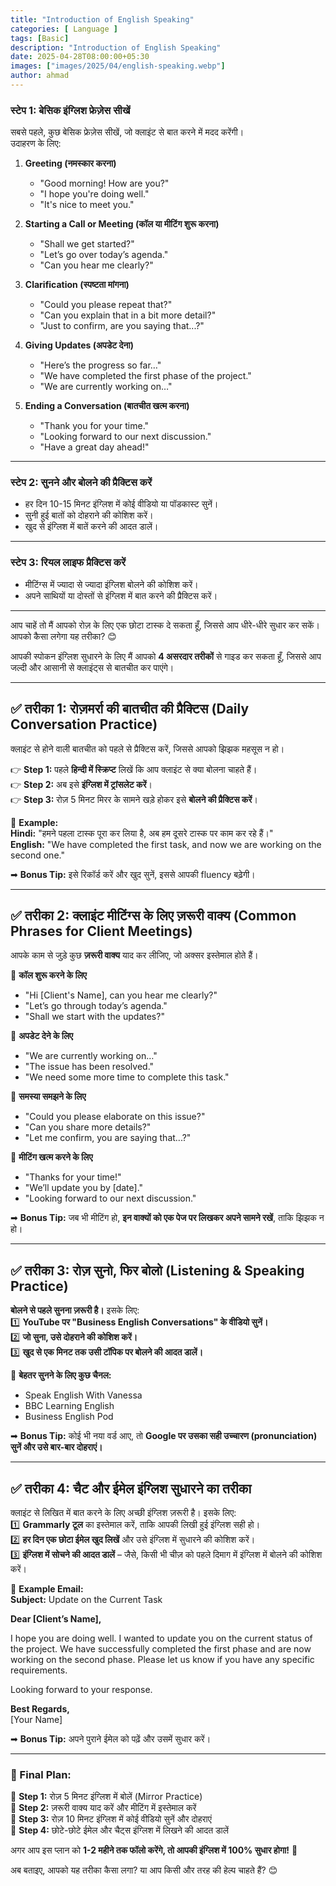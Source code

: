 ```yaml
---
title: "Introduction of English Speaking"
categories: [ Language ]
tags: [Basic]
description: "Introduction of English Speaking"
date: 2025-04-28T08:00:00+05:30
images: ["images/2025/04/english-speaking.webp"]
author: ahmad
---
```


### **स्टेप 1: बेसिक इंग्लिश फ्रेज़ेस सीखें**  
सबसे पहले, कुछ बेसिक फ्रेज़ेस सीखें, जो क्लाइंट से बात करने में मदद करेंगी।  
उदाहरण के लिए:  

1. **Greeting (नमस्कार करना)**  
   - "Good morning! How are you?"  
   - "I hope you're doing well."  
   - "It's nice to meet you."  

2. **Starting a Call or Meeting (कॉल या मीटिंग शुरू करना)**  
   - "Shall we get started?"  
   - "Let’s go over today’s agenda."  
   - "Can you hear me clearly?"  

3. **Clarification (स्पष्टता मांगना)**  
   - "Could you please repeat that?"  
   - "Can you explain that in a bit more detail?"  
   - "Just to confirm, are you saying that...?"  

4. **Giving Updates (अपडेट देना)**  
   - "Here’s the progress so far…"  
   - "We have completed the first phase of the project."  
   - "We are currently working on…"  

5. **Ending a Conversation (बातचीत खत्म करना)**  
   - "Thank you for your time."  
   - "Looking forward to our next discussion."  
   - "Have a great day ahead!"  

---  
### **स्टेप 2: सुनने और बोलने की प्रैक्टिस करें**  
- हर दिन 10-15 मिनट इंग्लिश में कोई वीडियो या पॉडकास्ट सुनें।  
- सुनी हुई बातों को दोहराने की कोशिश करें।  
- खुद से इंग्लिश में बातें करने की आदत डालें।  

---  
### **स्टेप 3: रियल लाइफ प्रैक्टिस करें**  
- मीटिंग्स में ज्यादा से ज्यादा इंग्लिश बोलने की कोशिश करें।  
- अपने साथियों या दोस्तों से इंग्लिश में बात करने की प्रैक्टिस करें।  

---  
आप चाहें तो मैं आपको रोज़ के लिए एक छोटा टास्क दे सकता हूँ, जिससे आप धीरे-धीरे सुधार कर सकें। आपको कैसा लगेगा यह तरीका? 😊

आपकी स्पोकन इंग्लिश सुधारने के लिए मैं आपको **4 असरदार तरीकों** से गाइड कर सकता हूँ, जिससे आप जल्दी और आसानी से क्लाइंट्स से बातचीत कर पाएंगे।  

---

## **✅ तरीका 1: रोज़मर्रा की बातचीत की प्रैक्टिस (Daily Conversation Practice)**  
क्लाइंट से होने वाली बातचीत को पहले से प्रैक्टिस करें, जिससे आपको झिझक महसूस न हो।  

👉 **Step 1:** पहले **हिन्दी में स्क्रिप्ट** लिखें कि आप क्लाइंट से क्या बोलना चाहते हैं।  
👉 **Step 2:** अब इसे **इंग्लिश में ट्रांसलेट करें**।  
👉 **Step 3:** रोज़ 5 मिनट मिरर के सामने खड़े होकर इसे **बोलने की प्रैक्टिस करें**।  

🔹 **Example:**  
**Hindi:** "हमने पहला टास्क पूरा कर लिया है, अब हम दूसरे टास्क पर काम कर रहे हैं।"  
**English:** "We have completed the first task, and now we are working on the second one."  

➡ **Bonus Tip:** इसे रिकॉर्ड करें और खुद सुनें, इससे आपकी fluency बढ़ेगी।  

---

## **✅ तरीका 2: क्लाइंट मीटिंग्स के लिए ज़रूरी वाक्य (Common Phrases for Client Meetings)**  
आपके काम से जुड़े कुछ **ज़रूरी वाक्य** याद कर लीजिए, जो अक्सर इस्तेमाल होते हैं।  

🔹 **कॉल शुरू करने के लिए**  
- "Hi [Client's Name], can you hear me clearly?"  
- "Let’s go through today’s agenda."  
- "Shall we start with the updates?"  

🔹 **अपडेट देने के लिए**  
- "We are currently working on…"  
- "The issue has been resolved."  
- "We need some more time to complete this task."  

🔹 **समस्या समझने के लिए**  
- "Could you please elaborate on this issue?"  
- "Can you share more details?"  
- "Let me confirm, you are saying that...?"  

🔹 **मीटिंग खत्म करने के लिए**  
- "Thanks for your time!"  
- "We’ll update you by [date]."  
- "Looking forward to our next discussion."  

➡ **Bonus Tip:** जब भी मीटिंग हो, **इन वाक्यों को एक पेज पर लिखकर अपने सामने रखें**, ताकि झिझक न हो।  

---

## **✅ तरीका 3: रोज़ सुनो, फिर बोलो (Listening & Speaking Practice)**  
**बोलने से पहले सुनना ज़रूरी है।** इसके लिए:  
1️⃣ **YouTube पर "Business English Conversations" के वीडियो सुनें।**  
2️⃣ **जो सुना, उसे दोहराने की कोशिश करें।**  
3️⃣ **खुद से एक मिनट तक उसी टॉपिक पर बोलने की आदत डालें।**  

🔹 **बेहतर सुनने के लिए कुछ चैनल:**  
- Speak English With Vanessa  
- BBC Learning English  
- Business English Pod  

➡ **Bonus Tip:** कोई भी नया वर्ड आए, तो **Google पर उसका सही उच्चारण (pronunciation) सुनें और उसे बार-बार दोहराएं।**  

---

## **✅ तरीका 4: चैट और ईमेल इंग्लिश सुधारने का तरीका**  
क्लाइंट से लिखित में बात करने के लिए अच्छी इंग्लिश ज़रूरी है। इसके लिए:  
1️⃣ **Grammarly टूल** का इस्तेमाल करें, ताकि आपकी लिखी हुई इंग्लिश सही हो।  
2️⃣ **हर दिन एक छोटा ईमेल खुद लिखें** और उसे इंग्लिश में सुधारने की कोशिश करें।  
3️⃣ **इंग्लिश में सोचने की आदत डालें** – जैसे, किसी भी चीज़ को पहले दिमाग में इंग्लिश में बोलने की कोशिश करें।  

🔹 **Example Email:**  
**Subject:** Update on the Current Task  

**Dear [Client’s Name],**  

I hope you are doing well. I wanted to update you on the current status of the project. We have successfully completed the first phase and are now working on the second phase. Please let us know if you have any specific requirements.  

Looking forward to your response.  

**Best Regards,**  
[Your Name]  

➡ **Bonus Tip:** अपने पुराने ईमेल को पढ़ें और उसमें सुधार करें।  

---

### **🎯 Final Plan:**  
🔸 **Step 1:** रोज़ 5 मिनट इंग्लिश में बोलें (Mirror Practice)  
🔸 **Step 2:** ज़रूरी वाक्य याद करें और मीटिंग में इस्तेमाल करें  
🔸 **Step 3:** रोज़ 10 मिनट इंग्लिश में कोई वीडियो सुनें और दोहराएं  
🔸 **Step 4:** छोटे-छोटे ईमेल और चैट्स इंग्लिश में लिखने की आदत डालें  

अगर आप इस प्लान को **1-2 महीने तक फॉलो करेंगे, तो आपकी इंग्लिश में 100% सुधार होगा!** 🚀  

अब बताइए, आपको यह तरीका कैसा लगा? या आप किसी और तरह की हेल्प चाहते हैं? 😊